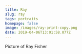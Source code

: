 ```yaml
---
title: Ray
slug: ray
tags: portraits
homepage: false
image: /images/ray-print-copy.png
date: 2019-04-06T13:01:58.077Z
---
```

Picture of Ray Fisher
